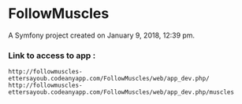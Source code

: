 FollowMuscles
=============

A Symfony project created on January 9, 2018, 12:39 pm.

### Link to access to app :
    http://followmuscles-ettersayoub.codeanyapp.com/FollowMuscles/web/app_dev.php/
    http://followmuscles-ettersayoub.codeanyapp.com/FollowMuscles/web/app_dev.php/muscles

